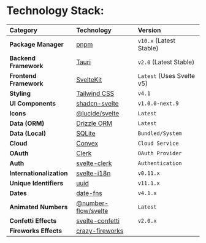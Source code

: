 # **Technology Stack:**

| Category                 | Technology                                                              | Version                   |
| :----------------------- | :---------------------------------------------------------------------- | :------------------------ |
| **Package Manager**      | [pnpm](https://pnpm.io/motivation)                                      | `v10.x` (Latest Stable)   |
| **Backend Framework**    | [Tauri](https://v2.tauri.app/start/)                                    | `v2.0` (Latest Stable)    |
| **Frontend Framework**   | [SvelteKit](https://svelte.dev/docs/kit/introduction)                   | `Latest` (Uses Svelte v5) |
| **Styling**              | [Tailwind CSS](https://tailwindcss.com/docs/installation/using-vite)    | `v4.1`                    |
| **UI Components**        | [shadcn-svelte](https://next.shadcn-svelte.com/docs)                    | `v1.0.0-next.9`           |
| **Icons**                | [@lucide/svelte](https://github.com/lucide-icons/lucide)                | `Latest`                  |
| **Data (ORM)**           | [Drizzle ORM](https://orm.drizzle.team/docs/overview)                   | `Latest`                  |
| **Data (Local)**         | [SQLite](https://www.sqlite.org/docs.html)                              | `Bundled/System`          |
| **Cloud**                | [Convex](https://docs.convex.dev/home)                                  | `Cloud Service`           |
| **OAuth**                | [Clerk](https://clerk.com/docs)                                         | `OAuth Provider`          |
| **Auth**                 | [svelte-clerk](https://svelte-clerk.netlify.app/svelte/quickstart.html) | `Authentication`          |
| **Internationalization** | [svelte-i18n](https://github.com/kaisermann/svelte-i18n)                | `v0.11.x`                 |
| **Unique Identifiers**   | [uuid](https://github.com/uuidjs/uuid)                                  | `v11.1.x`                 |
| **Dates**                | [date-fns](https://date-fns.org/)                                       | `v4.1.x`                  |
| **Animated Numbers**     | [@number-flow/svelte](https://github.com/barvian/number-flow)           | `Latest`                  |
| **Confetti Effects**     | [svelte-confetti](https://github.com/mitcheljager/svelte-confetti)      | `v2.0.x`                  |
| **Fireworks Effects**    | [crazy-fireworks](https://codepen.io/matt-cannon/pen/YPKGBGm)           |                           |
